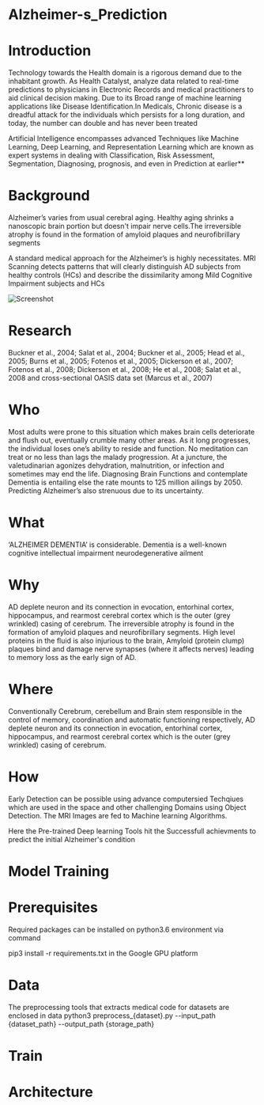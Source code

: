 # Alzheimer-s_Prediction

 #  Introduction

Technology towards the Health domain is a rigorous demand due to the inhabitant growth. As Health Catalyst, analyze data related to real-time predictions to physicians in Electronic Records and medical practitioners to aid clinical decision making. Due to its Broad range of machine learning applications like Disease Identification.In Medicals, Chronic disease is a dreadful attack for the individuals which persists for a long duration, and today, the number can double and has never been treated 

Artificial Intelligence encompasses advanced Techniques like Machine Learning, Deep Learning, and Representation Learning which are known as expert systems in dealing with Classification, Risk Assessment, Segmentation, Diagnosing, prognosis, and even in Prediction at earlier**


# Background 

Alzheimer’s varies from usual cerebral aging. Healthy aging shrinks a nanoscopic brain portion but doesn't impair nerve cells.The irreversible atrophy is found in the formation of amyloid plaques and neurofibrillary segments

A standard medical approach for the Alzheimer’s is highly necessitates. MRI Scanning detects patterns that will clearly distinguish AD subjects from healthy controls (HCs) and describe the dissimilarity among Mild Cognitive Impairment subjects and HCs 

![Screenshot](screenshot.png)

# Research 

Buckner et al., 2004; Salat et al., 2004; 
Buckner et al., 2005; Head et al., 2005; 
Burns et al., 2005; Fotenos et al., 2005; 
Dickerson et al., 2007; Fotenos et al., 2008; 
Dickerson et al., 2008; He et al., 2008; Salat et al., 2008 and 
cross-sectional OASIS data set (Marcus et al., 2007) 

# Who
Most adults were prone to this situation which makes brain cells deteriorate and flush out, eventually crumble many other areas. As it long progresses, the individual loses one’s ability to reside and function. No meditation can treat or no less than lags the malady progression. At a juncture, the valetudinarian agonizes dehydration, malnutrition, or infection and sometimes may end the life. Diagnosing Brain Functions and contemplate Dementia is entailing else the rate mounts to 125 million ailings by 2050. Predicting Alzheimer’s also strenuous due to its uncertainty.


 # What
 
 ‘ALZHEIMER DEMENTIA’ is considerable. Dementia is a well-known cognitive intellectual impairment neurodegenerative ailment
 
 # Why
AD deplete neuron and its connection in evocation, entorhinal cortex, hippocampus, and rearmost cerebral cortex which is the outer (grey wrinkled) casing of cerebrum. The irreversible atrophy is found in the formation of amyloid plaques and neurofibrillary segments. High level proteins in the fluid is also injurious to the brain, Amyloid (protein clump) plaques bind and damage nerve synapses (where it affects nerves) leading to memory loss as the early sign of AD.

# Where
Conventionally Cerebrum, cerebellum and Brain stem responsible in the control of memory, coordination and automatic functioning respectively, AD deplete neuron and its connection in evocation, entorhinal cortex, hippocampus, and rearmost cerebral cortex which is the outer (grey wrinkled) casing of cerebrum.

# How
Early Detection can be possible using advance computersied Techqiues which are used in the space and other challenging Domains using Object Detection. The MRI Images are fed to Machine learning Algorithms.

Here the Pre-trained Deep learning Tools hit the Successfull achievments to predict the initial Alzheimer's condition
# Model Training 
# Prerequisites
Required packages can be installed on python3.6 environment via command

pip3 install -r requirements.txt
 in the Google GPU platform
# Data
The preprocessing tools that extracts medical code for datasets are enclosed in data
python3 preprocess_{dataset}.py --input_path {dataset_path} --output_path {storage_path}

# Train

# Architecture








  


